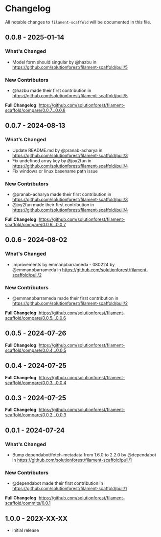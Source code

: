# Changelog

All notable changes to `filament-scaffold` will be documented in this file.

## 0.0.8 - 2025-01-14

### What's Changed

* Model form should singular by @hazbu in https://github.com/solutionforest/filament-scaffold/pull/5

### New Contributors

* @hazbu made their first contribution in https://github.com/solutionforest/filament-scaffold/pull/5

**Full Changelog**: https://github.com/solutionforest/filament-scaffold/compare/0.0.7...0.0.8

## 0.0.7 - 2024-08-13

### What's Changed

* Update README.md by @pranab-acharya in https://github.com/solutionforest/filament-scaffold/pull/3
* Fix undefined array key by @joy2fun in https://github.com/solutionforest/filament-scaffold/pull/4
* Fix windows or linux basename path issue

### New Contributors

* @pranab-acharya made their first contribution in https://github.com/solutionforest/filament-scaffold/pull/3
* @joy2fun made their first contribution in https://github.com/solutionforest/filament-scaffold/pull/4

**Full Changelog**: https://github.com/solutionforest/filament-scaffold/compare/0.0.6...0.0.7

## 0.0.6 - 2024-08-02

### What's Changed

* Improvements by emmanpbarrameda - 080224 by @emmanpbarrameda in https://github.com/solutionforest/filament-scaffold/pull/2

### New Contributors

* @emmanpbarrameda made their first contribution in https://github.com/solutionforest/filament-scaffold/pull/2

**Full Changelog**: https://github.com/solutionforest/filament-scaffold/compare/0.0.5...0.0.6

## 0.0.5 - 2024-07-26

**Full Changelog**: https://github.com/solutionforest/filament-scaffold/compare/0.0.4...0.0.5

## 0.0.4 - 2024-07-25

**Full Changelog**: https://github.com/solutionforest/filament-scaffold/compare/0.0.3...0.0.4

## 0.0.3 - 2024-07-25

**Full Changelog**: https://github.com/solutionforest/filament-scaffold/compare/0.0.2...0.0.3

## 0.0.1 - 2024-07-24

### What's Changed

* Bump dependabot/fetch-metadata from 1.6.0 to 2.2.0 by @dependabot in https://github.com/solutionforest/filament-scaffold/pull/1

### New Contributors

* @dependabot made their first contribution in https://github.com/solutionforest/filament-scaffold/pull/1

**Full Changelog**: https://github.com/solutionforest/filament-scaffold/commits/0.0.1

## 1.0.0 - 202X-XX-XX

- initial release
